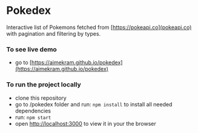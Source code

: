 # Pokedex

Interactive list of Pokemons fetched from [https://pokeapi.co](pokeapi.co) with pagination and filtering by types.

### To see live demo

* go to [https://aimekram.github.io/pokedex](https://aimekram.github.io/pokedex)

### To run the project locally

* clone this repository
* go to /pokedex folder and run: `npm install` to install all needed dependencies
* run: `npm start`
* open [http://localhost:3000](http://localhost:3000) to view it in your the browser
